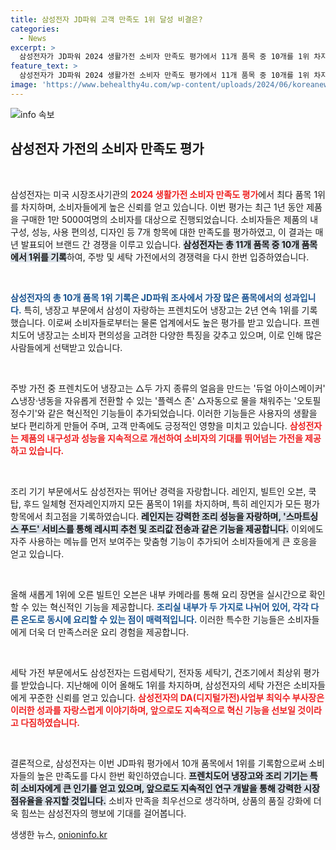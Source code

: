 ```yaml
---
title: 삼성전자 JD파워 고객 만족도 1위 달성 비결은?
categories:
  - News
excerpt: >
  삼성전자가 JD파워 2024 생활가전 소비자 만족도 평가에서 11개 품목 중 10개를 1위 차지하며 최고의 브랜드로 선정됐다. 특히 프렌치도어 냉장고와 슬라이드인 레인지가 최고의 평가를 받으며 소비자들의 큰 사랑을 받고 있다. 삼성의 혁신 기술과 AI 기능이 궁금하다면 클릭하세요!
feature_text: >
  삼성전자가 JD파워 2024 생활가전 소비자 만족도 평가에서 11개 품목 중 10개를 1위 차지하며 최고의 브랜드로 선정됐다. 특히 프렌치도어 냉장고와 슬라이드인 레인지가 최고의 평가를 받으며 소비자들의 큰 사랑을 받고 있다. 삼성의 혁신 기술과 AI 기능이 궁금하다면 클릭하세요!
image: 'https://www.behealthy4u.com/wp-content/uploads/2024/06/koreanews.jpg'
---
```


<p><img src="https://www.behealthy4u.com/wp-content/uploads/2024/06/koreanews.jpg" alt="info 속보" /></p>

<h2 data-ke-size="size26">삼성전자 가전의 소비자 만족도 평가</h2>

<p data-ke-size="size16">&nbsp;</p>

<p>삼성전자는 미국 시장조사기관의 <b><span style="color: #ee2323;">2024 생활가전 소비자 만족도 평가</span></b>에서 최다 품목 1위를 차지하며, 소비자들에게 높은 신뢰를 얻고 있습니다. 이번 평가는 최근 1년 동안 제품을 구매한 1만 5000여명의 소비자를 대상으로 진행되었습니다. 소비자들은 제품의 내구성, 성능, 사용 편의성, 디자인 등 7개 항목에 대한 만족도를 평가하였고, 이 결과는 매년 발표되어 브랜드 간 경쟁을 이루고 있습니다. <b><span style="background-color: #21538527;">삼성전자는 총 11개 품목 중 10개 품목에서 1위를 기록</span></b>하여, 주방 및 세탁 가전에서의 경쟁력을 다시 한번 입증하였습니다.</p>

<p data-ke-size="size16">&nbsp;</p>

<p><b><span style="color: #1a5490;">삼성전자의 총 10개 품목 1위 기록은 JD파워 조사에서 가장 많은 품목에서의 성과입니다.</span></b> 특히, 냉장고 부문에서 삼성이 자랑하는 프렌치도어 냉장고는 2년 연속 1위를 기록했습니다. 이로써 소비자들로부터는 물론 업계에서도 높은 평가를 받고 있습니다. 프렌치도어 냉장고는 소비자 편의성을 고려한 다양한 특징을 갖추고 있으며, 이로 인해 많은 사람들에게 선택받고 있습니다.</p>

<p data-ke-size="size16">&nbsp;</p>

<p>주방 가전 중 프렌치도어 냉장고는 △두 가지 종류의 얼음을 만드는 '듀얼 아이스메이커' △냉장·냉동을 자유롭게 전환할 수 있는 '플렉스 존' △자동으로 물을 채워주는 '오토필 정수기'와 같은 혁신적인 기능들이 추가되었습니다. 이러한 기능들은 사용자의 생활을 보다 편리하게 만들어 주며, 고객 만족에도 긍정적인 영향을 미치고 있습니다. <b><span style="color: #ee2323;">삼성전자는 제품의 내구성과 성능을 지속적으로 개선하여 소비자의 기대를 뛰어넘는 가전을 제공하고 있습니다.</span></b></p>

<p data-ke-size="size16">&nbsp;</p>

<p>조리 기기 부문에서도 삼성전자는 뛰어난 경력을 자랑합니다. 레인지, 빌트인 오븐, 쿡탑, 후드 일체형 전자레인지까지 모든 품목이 1위를 차지하며, 특히 레인지가 모든 평가 항목에서 최고점을 기록하였습니다. <b><span style="background-color: #21538527;">레인지는 강력한 조리 성능을 자랑하며, '스마트싱스 푸드' 서비스를 통해 레시피 추천 및 조리값 전송과 같은 기능을 제공합니다.</span></b> 이외에도 자주 사용하는 메뉴를 먼저 보여주는 맞춤형 기능이 추가되어 소비자들에게 큰 호응을 얻고 있습니다.</p>

<p data-ke-size="size16">&nbsp;</p>

<p>올해 새롭게 1위에 오른 빌트인 오븐은 내부 카메라를 통해 요리 장면을 실시간으로 확인할 수 있는 혁신적인 기능을 제공합니다. <b><span style="color: #1a5490;">조리실 내부가 두 가지로 나뉘어 있어, 각각 다른 온도로 동시에 요리할 수 있는 점이 매력적입니다.</span></b> 이러한 특수한 기능들은 소비자들에게 더욱 더 만족스러운 요리 경험을 제공합니다.</p>

<p data-ke-size="size16">&nbsp;</p>

<p>세탁 가전 부문에서도 삼성전자는 드럼세탁기, 전자동 세탁기, 건조기에서 최상위 평가를 받았습니다. 지난해에 이어 올해도 1위를 차지하며, 삼성전자의 세탁 가전은 소비자들에게 꾸준한 신뢰를 얻고 있습니다. <b><span style="color: #ee2323;">삼성전자의 DA(디지털가전)사업부 최익수 부사장은 이러한 성과를 자랑스럽게 이야기하며, 앞으로도 지속적으로 혁신 기능을 선보일 것이라고 다짐하였습니다.</span></b></p>

<p data-ke-size="size16">&nbsp;</p>

<p>결론적으로, 삼성전자는 이번 JD파워 평가에서 10개 품목에서 1위를 기록함으로써 소비자들의 높은 만족도를 다시 한번 확인하였습니다. <b><span style="background-color: #21538527;">프렌치도어 냉장고와 조리 기기는 특히 소비자에게 큰 인기를 얻고 있으며, 앞으로도 지속적인 연구 개발을 통해 강력한 시장 점유율을 유지할 것입니다.</span></b> 소비자 만족을 최우선으로 생각하며, 상품의 품질 강화에 더욱 힘쓰는 삼성전자의 행보에 기대를 걸어봅니다.</p>
생생한 뉴스, <a href="https://onioninfo.kr" rel="dofollow">onioninfo.kr</a>



